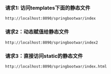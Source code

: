 
### 请求1: 访问templates下面的静态文件
```
http://localhost:8090/springbootwar/index
```

### 请求2：动态赋值给静态文件
```
http://localhost:8090/springbootwar/index2
```

### 请求3：直接访问static的静态文件
```
http://localhost:8090/springbootwar/index.html
```